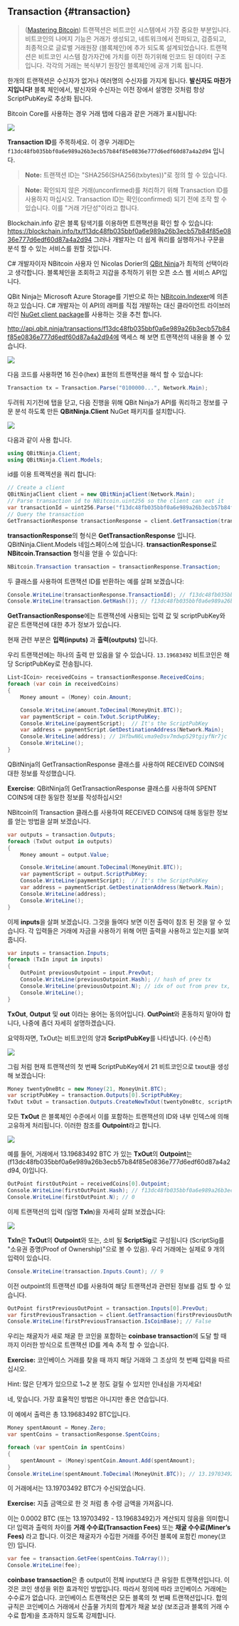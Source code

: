 ## Transaction {#transaction}

> ([Mastering Bitcoin](https://github.com/bitcoinbook/bitcoinbook/)) 트랜잭션은 비트코인 시스템에서 가장 중요한 부분입니다. 비트코인의 나머지 기능은 거래가 생성되고, 네트워크에서 전파되고, 검증되고, 최종적으로 글로벌 거래원장 (블록체인)에 추가 되도록 설계되었습니다. 트랜잭션은 비트코인 시스템 참가자간에 가치를 이전 하기위해 인코드 된 데이터 구조입니다. 각각의 거래는 복식부기 원장인 블록체인에 공개 기록 됩니다.


한개의 트랜잭션은 수신자가 없거나 여러명의 수신자를 가지게 됩니다. **발신자도 마찬가지입니다!** 블록 체인에서, 발신자와 수신자는 이전 장에서 설명한 것처럼 항상 ScriptPubKey로 추상화 됩니다.

Bitcoin Core를 사용하는 경우 거래 탭에 다음과 같은 거래가 표시됩니다:


![](../assets/BitcoinCoreTransaction.png)  

**Transaction ID**를 주목하세요. 이 경우 거래ID는 ```f13dc48fb035bbf0a6e989a26b3ecb57b84f85e0836e777d6edf60d87a4a2d94``` 입니다.

> **Note:** 트랜잭션 ID는 "SHA256(SHA256(txbytes))"로 정의 할 수 있습니다.

> **Note:** 확인되지 않은 거래(unconfirmed)를 처리하기 위해 Transaction ID를 사용하지 마십시오. Transaction ID는 확인(confirmed) 되기 전에 조작 할 수 있습니다. 이를 "거래 가단성"이라고 합니다.


Blockchain.info 같은 블록 탐색기를 이용하면 트랜잭션을 확인 할 수 있습니다: https://blockchain.info/tx/f13dc48fb035bbf0a6e989a26b3ecb57b84f85e0836e777d6edf60d87a4a2d94
그러나 개발자는 더 쉽게 쿼리를 실행하거나 구문을 분석 할 수 있는 서비스를 원할 것입니다.

C# 개발자이자 NBitcoin 사용자 인 Nicolas Dorier의 [QBit Ninja](http://docs.qbitninja.apiary.io/)가 최적의 선택이라고 생각합니다. 블록체인을 조회하고 지갑을 추적하기 위한 오픈 소스 웹 서비스 API입니다.

QBit Ninja는 Microsoft Azure Storage를 기반으로 하는 [NBitcoin.Indexer](https://github.com/MetacoSA/NBitcoin.Indexer)에 의존하고 있습니다. C# 개발자는 이 API의 래퍼를 직접 개발하는 대신 클라이언트 라이브러리인 [NuGet client package](http://www.nuget.org/packages/QBitninja.Client)를 사용하는 것을 추천 합니다.

http://api.qbit.ninja/transactions/f13dc48fb035bbf0a6e989a26b3ecb57b84f85e0836e777d6edf60d87a4a2d94에 액세스 해 보면 트랜잭션의 내용을 볼 수 있습니다.


![](../assets/RawTx.png)  

다음 코드를 사용하면 16 진수(hex) 표현의 트랜잭션을 해석 할 수 있습니다:

```cs
Transaction tx = Transaction.Parse("0100000...", Network.Main);
```

두려워 지기전에 탭을 닫고, 다음 진행을 위해 QBit Ninja가 API를 쿼리하고 정보를 구문 분석 하도록 만든 **QBitNinja.Client** NuGet 패키지를 설치합니다.

![](../assets/QBitNuGet.png)  

다음과 같이 사용 합니다.

```cs
using QBitNinja.Client;
using QBitNinja.Client.Models;
```

id를 이용 트랙젝션을 쿼리 합니다:

```cs
// Create a client
QBitNinjaClient client = new QBitNinjaClient(Network.Main);
// Parse transaction id to NBitcoin.uint256 so the client can eat it
var transactionId = uint256.Parse("f13dc48fb035bbf0a6e989a26b3ecb57b84f85e0836e777d6edf60d87a4a2d94");
// Query the transaction
GetTransactionResponse transactionResponse = client.GetTransaction(transactionId).Result;
```  

**transactionResponse**의 형식은 **GetTransactionResponse** 입니다. QBitNinja.Client.Models 네임스페이스에 있습니다. **transactionResponse**로 **NBitcoin.Transaction** 형식을 얻을 수 있습니다:

```cs
NBitcoin.Transaction transaction = transactionResponse.Transaction;
```  
 
두 클래스를 사용하여 트랜잭션 ID를 반환하는 예를 살펴 보겠습니다:

```cs
Console.WriteLine(transactionResponse.TransactionId); // f13dc48fb035bbf0a6e989a26b3ecb57b84f85e0836e777d6edf60d87a4a2d94
Console.WriteLine(transaction.GetHash()); // f13dc48fb035bbf0a6e989a26b3ecb57b84f85e0836e777d6edf60d87a4a2d94
```  

**GetTransactionResponse**에는 트랜잭션에 사용되는 입력 값 및 scriptPubKey와 같은 트랜잭션에 대한 추가 정보가 있습니다.

현재 관련 부분은 **입력(inputs)** 과 **출력(outputs)** 입니다.

우리 트랜잭션에는 하나의 출력 만 있음을 알 수 있습니다. `13.19683492` 비트코인은 해당 ScriptPubKey로 전송됩니다.


```cs
List<ICoin> receivedCoins = transactionResponse.ReceivedCoins;
foreach (var coin in receivedCoins)
{
    Money amount = (Money) coin.Amount;

    Console.WriteLine(amount.ToDecimal(MoneyUnit.BTC));
    var paymentScript = coin.TxOut.ScriptPubKey;
    Console.WriteLine(paymentScript);  // It's the ScriptPubKey
    var address = paymentScript.GetDestinationAddress(Network.Main);
    Console.WriteLine(address); // 1HfbwN6Lvma9eDsv7mdwp529tgiyfNr7jc
    Console.WriteLine();
}
```  

QBitNinja의 GetTransactionResponse 클래스를 사용하여 RECEIVED COINS에 대한 정보를 작성했습니다. 

**Exercise**: QBitNinja의 GetTransactionResponse 클래스를 사용하여 SPENT COINS에 대한 동일한 정보를 작성하십시오!

NBitcoin의 Transaction 클래스를 사용하여 RECEIVED COINS에 대해 동일한 정보를 얻는 방법을 살펴 보겠습니다.

```cs
var outputs = transaction.Outputs;
foreach (TxOut output in outputs)
{
    Money amount = output.Value;

    Console.WriteLine(amount.ToDecimal(MoneyUnit.BTC));
    var paymentScript = output.ScriptPubKey;
    Console.WriteLine(paymentScript);  // It's the ScriptPubKey
    var address = paymentScript.GetDestinationAddress(Network.Main);
    Console.WriteLine(address);
    Console.WriteLine();
}
```  

이제 **inputs**을 살펴 보겠습니다. 그것을 들여다 보면 이전 출력이 참조 된 것을 알 수 있습니다. 각 입력들은 거래에 자금을 사용하기 위해 어떤 출력을 사용하고 있는지를 보여줍니다.

```cs
var inputs = transaction.Inputs;
foreach (TxIn input in inputs)
{
    OutPoint previousOutpoint = input.PrevOut;
    Console.WriteLine(previousOutpoint.Hash); // hash of prev tx
    Console.WriteLine(previousOutpoint.N); // idx of out from prev tx, that has been spent in the current tx
    Console.WriteLine();
}
```  

**TxOut**, **Output** 및 **out** 이라는 용어는 동의어입니다. 
**OutPoint**와 혼동하지 말아야 합니다, 나중에 좀더 자세히 설명하겠습니다.

요약하자면, TxOut는 비트코인의 양과 **ScriptPubKey**를 나타냅니다. (수신측)


![](../assets/TxOut.png)  

그림 처럼 현재 트랜잭션의 첫 번째 ScriptPubKey에서 21 비트코인으로 txout을 생성 해 보겠습니다:

```cs  
Money twentyOneBtc = new Money(21, MoneyUnit.BTC);
var scriptPubKey = transaction.Outputs[0].ScriptPubKey;
TxOut txOut = transaction.Outputs.CreateNewTxOut(twentyOneBtc, scriptPubKey);
```  

모든 **TxOut** 은 블록체인 수준에서 이를 포함하는 트랜잭션의 ID와 내부 인덱스에 의해 고유하게 처리됩니다. 이러한 참조를 **Outpoint**라고 합니다.

![](../assets/OutPoint.png)

예를 들어, 거래에서 13.19683492 BTC 가 있는 **TxOut**의 **Outpoint**는 (f13dc48fb035bbf0a6e989a26b3ecb57b84f85e0836e777d6edf60d87a4a2d94, 0)입니다.


```cs
OutPoint firstOutPoint = receivedCoins[0].Outpoint;
Console.WriteLine(firstOutPoint.Hash); // f13dc48fb035bbf0a6e989a26b3ecb57b84f85e0836e777d6edf60d87a4a2d94
Console.WriteLine(firstOutPoint.N); // 0
```  

이제 트랜잭션의 입력 (일명 **TxIn**)을 자세히 살펴 보겠습니다:

![](../assets/TxIn.png)

**TxIn**은 **TxOut**의 **Outpoint**와 또는, 소비 될 **ScriptSig**로 구성됩니다 (ScriptSig를 "소유권 증명(Proof of Ownership)"으로 볼 수 있음). 우리 거래에는 실제로 9 개의 입력이 있습니다.

```cs
Console.WriteLine(transaction.Inputs.Count); // 9
```  

이전 outpoint의 트랜잭션 ID를 사용하여 해당 트랜잭션과 관련된 정보를 검토 할 수 있습니다.


```cs
OutPoint firstPreviousOutPoint = transaction.Inputs[0].PrevOut;
var firstPreviousTransaction = client.GetTransaction(firstPreviousOutPoint.Hash).Result.Transaction;
Console.WriteLine(firstPreviousTransaction.IsCoinBase); // False
```  

우리는 채굴자가 새로 채굴 한 코인을 포함하는 **coinbase transaction**에 도달 할 때까지 이러한 방식으로 트랜잭션 ID를 계속 추적 할 수 있습니다.

**Exercise:** 코인베이스 거래를 찾을 때 까지 해당 거래와 그 조상의 첫 번째 입력을 따르십시오. 

Hint: 많은 단계가 있으므로 1~2 분 정도 걸릴 수 있지만 인내심을 가지세요! 

네, 맞습니다. 가장 효율적인 방법은 아니지만 좋은 연습입니다.

이 예에서 출력은 총 13.19683492 BTC입니다.

```cs
Money spentAmount = Money.Zero;
var spentCoins = transactionResponse.SpentCoins;

foreach (var spentCoin in spentCoins)
{
    spentAmount = (Money)spentCoin.Amount.Add(spentAmount);
}
Console.WriteLine(spentAmount.ToDecimal(MoneyUnit.BTC)); // 13.19703492
```  

이 거래에서는 13.19703492 BTC가 수신되었습니다.

**Exercise:** 지출 금액으로 한 것 처럼 총 수령 금액을 가져옵니다.

이는 0.0002 BTC (또는 13.19703492 - 13.19683492)가 계산되지 않음을 의미합니다! 입력과 출력의 차이를 **거래 수수료(Transaction Fees)** 또는 **채굴 수수료(Miner’s Fees)** 라고 합니다. 이것은 채굴자가 수집한 거래를 주어진 블록에 포함킨 money(코인) 입니다.


```cs
var fee = transaction.GetFee(spentCoins.ToArray());
Console.WriteLine(fee);
```

**coinbase transaction**은 총 output이 전체 input보다 큰 유일한 트랜잭션입니다. 이것은 코인 생성을 위한 효과적인 방법입니다. 따라서 정의에 따라 코인베이스 거래에는 수수료가 없습니다. 
코인베이스 트랜잭션은 모든 블록의 첫 번째 트랜잭션입니다. 합의 규칙은 코인베이스 거래에서 산출물 가치의 합계가 채굴 보상 (보조금과 블록의 거래 수수료 합계)을 초과하지 않도록 강제합니다.

